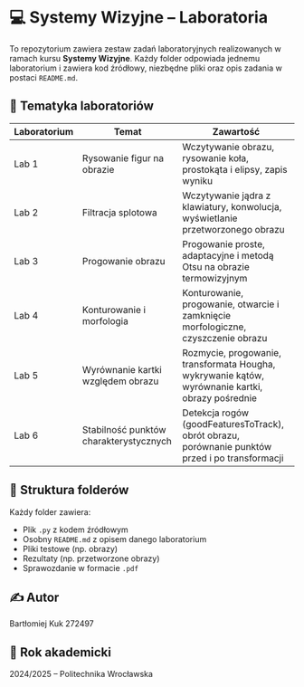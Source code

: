 # 💻 Systemy Wizyjne – Laboratoria

To repozytorium zawiera zestaw zadań laboratoryjnych realizowanych w ramach kursu **Systemy Wizyjne**. Każdy folder odpowiada jednemu laboratorium i zawiera kod źródłowy, niezbędne pliki oraz opis zadania w postaci `README.md`.

## 🧠 Tematyka laboratoriów

| Laboratorium | Temat                              | Zawartość                                                                                         |
|--------------|-------------------------------------|---------------------------------------------------------------------------------------------------|
| Lab 1        | Rysowanie figur na obrazie          | Wczytywanie obrazu, rysowanie koła, prostokąta i elipsy, zapis wyniku                            |
| Lab 2        | Filtracja splotowa                  | Wczytywanie jądra z klawiatury, konwolucja, wyświetlanie przetworzonego obrazu                   |
| Lab 3        | Progowanie obrazu                   | Progowanie proste, adaptacyjne i metodą Otsu na obrazie termowizyjnym                            |
| Lab 4        | Konturowanie i morfologia           | Konturowanie, progowanie, otwarcie i zamknięcie morfologiczne, czyszczenie obrazu                |
| Lab 5        | Wyrównanie kartki względem obrazu   | Rozmycie, progowanie, transformata Hougha, wykrywanie kątów, wyrównanie kartki, obrazy pośrednie |
| Lab 6        | Stabilność punktów charakterystycznych | Detekcja rogów (goodFeaturesToTrack), obrót obrazu, porównanie punktów przed i po transformacji  |

## 📂 Struktura folderów

Każdy folder zawiera:
- Plik `.py` z kodem źródłowym
- Osobny `README.md` z opisem danego laboratorium
- Pliki testowe (np. obrazy)
- Rezultaty (np. przetworzone obrazy)
- Sprawozdanie w formacie `.pdf`

## ✍️ Autor
Bartłomiej Kuk 272497

## 📅 Rok akademicki
2024/2025 – Politechnika Wrocławska
